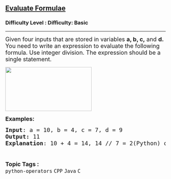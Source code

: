 <h2><a href="https://www.geeksforgeeks.org/problems/evaluate-formulae--133849/1?page=7&category=Java&sortBy=submissions">Evaluate Formulae</a></h2><h3>Difficulty Level : Difficulty: Basic</h3><hr><div class="problems_problem_content__Xm_eO"><p><span style="font-size: 18px;">Given four&nbsp;inputs that are stored in variables <strong>a, b, c,</strong> and <strong>d. </strong>You need to write an expression to evaluate the following formula. Use integer division. The expression should be&nbsp;a single statement.</span></p>
<p><span style="font-size: 18px;"><img style="height: 139px; width: 271px;" src="https://media.geeksforgeeks.org/wp-content/uploads/20200819111131/IMG0317-300x154.PNG" alt=""></span></p>
<p><span style="font-size: 18px;"><strong>Examples:<br></strong></span></p>
<pre><span style="font-size: 18px;"><strong>Input</strong>: a = 10, b = 4, c = 7, d = 9
<strong>Output:</strong> 11
<strong>Explanation</strong>: 10 + 4 = 14, 14 // 7 = 2(Python) or 14 / 7 = 2(Java or CPP or C), 2 + 9 = 11.
</span></pre></div><br><p><span style=font-size:18px><strong>Topic Tags : </strong><br><code>python-operators</code>&nbsp;<code>CPP</code>&nbsp;<code>Java</code>&nbsp;<code>C</code>&nbsp;